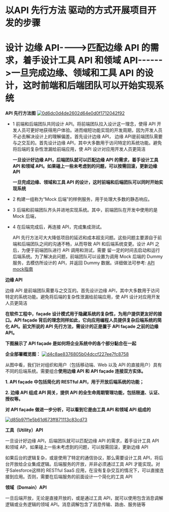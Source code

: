 # 以API 先行方法 驱动的方式开展项目开发的步骤

#  设计 边缘 API---->匹配边缘 API 的需求，着手设计工具 API 和领域 API------>一旦完成边缘、领域和工具 API 的设计，这时前端和后端团队可以开始实现系统

**API 先行方法图**
<a href="https://ibb.co/Cs8C3vj"><img src="https://i.ibb.co/6Jw97bK/0d6dc0d4de2602d64e0d0f1712042f92.jpg" alt="0d6dc0d4de2602d64e0d0f1712042f92" border="0"></a>

* 1  前端和后端团队共同设计 API。将前端团队拉入设计这一理念，使得 API 开发人员可更好地获得用户体验。进而缩短功能实现的开发周期，因为开发人员不必去解决设计上的理解偏差。首先设计边缘 API， 
     边缘 API是前端团队需要与之交互的。首先设计边缘 API，其中大多数用于访问特定的系统功能。避免将后端的复杂性泄漏给前端应用，使 API 设计对应用开发人员更简洁
     
     **一旦设计好边缘 API，后端团队就可以匹配边缘 API 的需求，着手设计工具 API 和领域 API。如果碰上一些未考虑到的问题，可以按需回滚，更新边缘 API**
     
     **一旦完成边缘、领域和工具 API 的设计，这时前端和后端团队可以同时开始实现系统**
     
* 2  构建一组称为“Mock 后端”的样例服务，用于处理大多数的静态响应。
  
* 3  后端和前端团队齐头并进地实现系统。其中，前端团队在开发中使用的是 Mock 后端，
  
* 4  在后端完成后，再连接 API，完成集成测试。

  
  API 先行方法可大大降低项目的延迟和成本超支问题。这些问题主要源自于前端和后端团队之间的沟通不畅，从而导致 API 和后端系统变更。设计 API 之后，为便于前端团队进行 API 调用和测试，需要
  留一定的时间去启动和运行后端系统。为了解决此问题，前端团队可以设置为调用 Mock 后端的 Dummy 服务，去模仿所设计的 API，并返回 Dummy 数据。详细做法可参考: [API mock指南](https://stoplight.io/mock-api-guide/basics/)

**边缘 API**

边缘 API 是前端团队需要与之交互的。首先设计边缘 API，其中大多数用于访问特定的系统功能。避免将后端的复杂性泄漏给前端应用，使 API 设计对应用开发人员更简洁

**在软件工程中，façade 设计模式用于隐藏系统的复杂性，为用户提供更友好的接口。API façade 背后的理念同样如此，它向应用编程人员提供复杂后端系统的简化 API。前文所说的 API 先行方法，需设计的正是置于 API façade 之前的边缘 API。**

**下图展示了 API façade 是如何将企业系统中的各个部分黏合在一起**

**企业部署概览图：**
<a href="https://ibb.co/c3CyFy9"><img src="https://i.ibb.co/DW81C1F/d4c8ae8376805b04dccf227ee7fc8758.jpg" alt="d4c8ae8376805b04dccf227ee7fc8758" border="0"></a>

从图中看，我们针对组织和用户（包括移动端、Web 以及 API 的直接用户）具有不同的后端系统。需要组合**使用边缘 API 和 API façade 连接双方实体。**

**1. API façade 中包括简化的 RESTful API，用于开放后端系统的功能；**

**2. 边缘 API 组成 API 网关，提供 API 的全生命周期管理功能，包括限速、认证、授权等。**

**对 API façade 做进一步分析，可以看到它是由工具 API 和领域 API 组成的**

<a href="https://ibb.co/BN03GYw"><img src="https://i.ibb.co/tXVKz13/d85b97f1e5b61d673ff871113c83cd73.jpg" alt="d85b97f1e5b61d673ff871113c83cd73" border="0"></a>

**工具（Utility）API**

一旦设计好边缘 API，后端团队就可以匹配边缘 API 的需求，着手设计工具 API 和领域 AP。如果碰上一些未考虑到的问题，可以按需回滚，更新边缘 API

如果后台的逻辑复杂，或是使用了特定的通信协议，那么需要设计工具 API，将后台开放给企业集成逻辑。后端服务的开放，并非必须通过工具 API 才能实现。对于Salesforce这样的 RESTful SaaS 应用，在没有复杂交互的情况下，可以直接连接到应用。否则，需要在后端服务的前面设计一个简化的工具 API

**领域（Domain）API**

一旦后端开放，无论是直接开放的，或是通过工具 API，就可以使用包含消息调解逻辑或业务逻辑的领域 API。消息调解包含了消息传输、路由、服务链等


